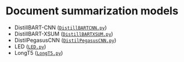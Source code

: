 # Document summarization models

- DistillBART-CNN ([`DistillBARTCNN.py`](DistilBARTCNN.py))
- DistillBART-XSUM ([`DistillBARTXSUM.py`](DistilBARTXSUM.py))
- DistilPegasusCNN ([`DistilPegasusCNN.py`](DistilPegasusCNN.py))
- LED ([`LED.py`](LED.py))
- LongT5 ([`LongT5.py`](LongT5.py))
